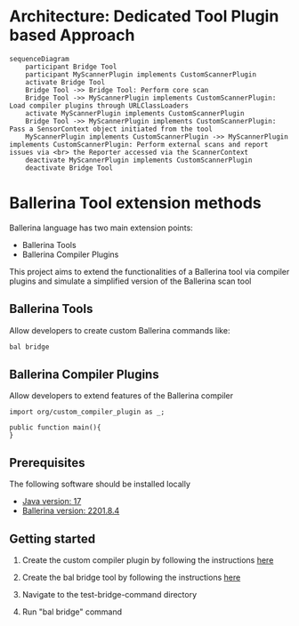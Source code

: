 # Architecture: Dedicated Tool Plugin based Approach

```mermaid
sequenceDiagram
    participant Bridge Tool
    participant MyScannerPlugin implements CustomScannerPlugin
    activate Bridge Tool
    Bridge Tool ->> Bridge Tool: Perform core scan
    Bridge Tool ->> MyScannerPlugin implements CustomScannerPlugin: Load compiler plugins through URLClassLoaders
    activate MyScannerPlugin implements CustomScannerPlugin
    Bridge Tool ->> MyScannerPlugin implements CustomScannerPlugin: Pass a SensorContext object initiated from the tool
    MyScannerPlugin implements CustomScannerPlugin ->> MyScannerPlugin implements CustomScannerPlugin: Perform external scans and report issues via <br> the Reporter accessed via the ScannerContext
    deactivate MyScannerPlugin implements CustomScannerPlugin
    deactivate Bridge Tool
```

# Ballerina Tool extension methods

Ballerina language has two main extension points:

- Ballerina Tools
- Ballerina Compiler Plugins

This project aims to extend the functionalities of a Ballerina tool via compiler plugins and simulate a
simplified version of the Ballerina scan tool

## Ballerina Tools

Allow developers to create custom Ballerina commands like:

```cmd
bal bridge
```

## Ballerina Compiler Plugins

Allow developers to extend features of the Ballerina compiler

```bal
import org/custom_compiler_plugin as _;

public function main(){
}
```

## Prerequisites

The following software should be installed locally

- [Java version: 17](https://adoptium.net/temurin/releases/?version=17)
- [Ballerina version: 2201.8.4](https://ballerina.io/downloads/archived/#swan-lake-archived-versions)

## Getting started

1. Create the custom compiler plugin by following the
   instructions [here](https://github.com/Xenowa/ballerina-tool-extension-methods/tree/tool-plugin-based-approach/CustomCompilerPlugin)

2. Create the bal bridge tool by following the
   instructions [here](https://github.com/Xenowa/ballerina-tool-extension-methods/tree/tool-plugin-based-approach/BridgeCommand)

3. Navigate to the test-bridge-command directory

4. Run "bal bridge" command